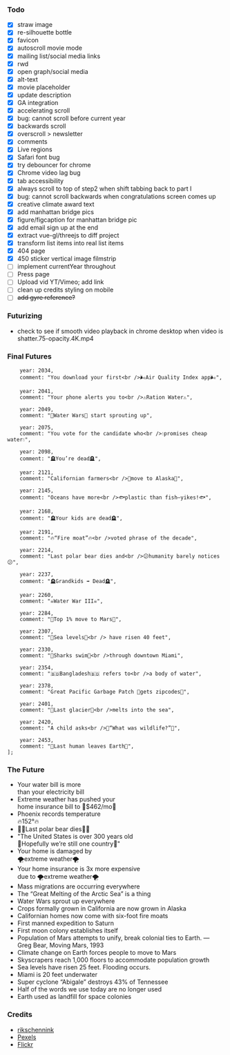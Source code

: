 ### Todo

- [x] straw image
- [x] re-silhouette bottle
- [x] favicon
- [x] autoscroll movie mode
- [x] mailing list/social media links
- [x] rwd
- [x] open graph/social media
- [x] alt-text
- [x] movie placeholder
- [x] update description
- [x] GA integration
- [x] accelerating scroll
- [x] bug: cannot scroll before current year
- [x] backwards scroll
- [x] overscroll > newsletter
- [x] comments
- [x] Live regions
- [x] Safari font bug
- [x] try debouncer for chrome
- [x] Chrome video lag bug
- [x] tab accessibility
- [x] always scroll to top of step2 when shift tabbing back to part I
- [x] bug: cannot scroll backwards when congratulations screen comes up
- [x] creative climate award text
- [x] add manhattan bridge pics
- [x] figure/figcaption for manhattan bridge pic
- [x] add email sign up at the end
- [x] extract vue-gl/threejs to diff project
- [x] transform list items into real list items
- [x] 404 page
- [x] 450 sticker vertical image filmstrip
- [ ] implement currentYear throughout
- [ ] Press page
- [ ] Upload vid YT/Vimeo; add link 
- [ ] clean up credits styling on mobile
- [ ] ~~add gyre reference?~~

### Futurizing
- check to see if smooth video playback in chrome desktop when video is shatter.75-opacity.4K.mp4 

### Final Futures
```
    year: 2034,
    comment: "You download your first<br />🌬Air Quality Index app🌬",

    year: 2041,
    comment: "Your phone alerts you to<br />⚠️Ration Water⚠️",

    year: 2049,
    comment: "🔫Water Wars🔫 start sprouting up",

    year: 2075,
    comment: "You vote for the candidate who<br />💧promises cheap water💧",

    year: 2098,
    comment: "🪦You’re dead🪦", 
    
    year: 2121, 
    comment: "Californian farmers<br />🚜move to Alaska🚜",

    year: 2145,
    comment: "Oceans have more<br />🐟plastic than fish–yikes!🐟",
    
    year: 2168,
    comment: "🪦Your kids are dead🪦",

    year: 2191,
    comment: "🔥“Fire moat”🔥<br />voted phrase of the decade",

    year: 2214,
    comment: "Last polar bear dies and<br />😕humanity barely notices😕",

    year: 2237,
    comment: "🪦Grandkids ➡ Dead🪦",

    year: 2260,
    comment: "☠️Water War III☠️",

    year: 2284,
    comment: "🚀Top 1% move to Mars🚀",

    year: 2307,
    comment: "🌊Sea levels🌊<br /> have risen 40 feet",

    year: 2330,
    comment: "🦈Sharks swim🦈<br />through downtown Miami",

    year: 2354,
    comment: "🇧🇩Bangladesh🇧🇩 refers to<br />a body of water",

    year: 2378,
    comment: "Great Pacific Garbage Patch 💌gets zipcodes💌",

    year: 2401,
    comment: "🧊Last glacier🧊<br />melts into the sea",

    year: 2420,
    comment: "A child asks<br />🤔“What was wildlife?”🤔",

    year: 2453,
    comment: "👋Last human leaves Earth👋",
];
```

### The Future
- Your water bill is more<br />than your electricity bill
- Extreme weather has pushed your<br />home insurance bill to 💸$462/mo💸
- Phoenix records temperature <br />🔥152°🔥
- 🐻‍❄️Last polar bear dies🐻‍❄️
- "The United States is over 300 years old<br />🙏Hopefully we’re still one country🙏"
- Your home is damaged by<br />🌪extreme weather🌪
- Your home insurance is 3x more expensive<br /> due to 🌪extreme weather🌪
- Mass migrations are occurring everywhere
- The “Great Melting of the Arctic Sea” is a thing
- Water Wars sprout up everywhere
- Crops formally grown in California are now grown in Alaska
- Californian homes now come with six-foot fire moats
- First manned expedition to Saturn
- First moon colony establishes itself
- Population of Mars attempts to unify, break colonial ties to Earth. — Greg Bear, Moving Mars, 1993
- Climate change on Earth forces people to move to Mars
- Skyscrapers reach 1,000 floors to accommodate population growth
- Sea levels have risen 25 feet. Flooding occurs.
- Miami is 20 feet underwater
- Super cyclone “Abigale” destroys 43% of Tennessee
- Half of the words we use today are no longer used
- Earth used as landfill for space colonies


### Credits

- [rikschennink](https://github.com/rikschennink/fitty)
- [Pexels](https://www.pexels.com/photo/plastic-bottle-of-detergent-in-studio-5218021/)
- [Flickr](https://flickr.com/photos/cartridgesave/49501486667/in/photolist-2iqh4o4-vcgZR-2iqdk2Y-sTc6W-a3fYvk-jxxrhs-bn7ERc-FVh35y-hfAWK-4ikHe2-7PpNYb-27fsZcS-f5wRJ1-7P11nG-bsNVnm-4ikGAe-9ewq2n-4ikGTe-6eCPfY-27Gsqnz-2kgKYGT-5AXJFY-inzSF-5YX3vJ-25u9SHN-9BPbSr-7cnKXb-xpP15-cAecj-9jAqDL-9jQdhd-4ivLCc-niMCZj-2iqdjWN-9d9Brh-25u9SKG-6qGhF5-9rn82k-9AZoH5-fAP6z3-2iqfVuz-bbvegc-3MePC3-Va4XYG-mKNzbH-6ZrkQa-26MTQqU-oFEsuc-aBmecD-2i2WBbJ)

